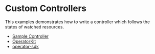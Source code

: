 # Custom Controllers
This examples demonstrates how to write a controller which follows the states of watched resources.

- [Sample Controller](https://github.com/kubernetes/sample-controller)
- [OperatorKit](https://github.com/rook/operator-kit)
- [operator-sdk](https://github.com/operator-framework/operator-sdk)